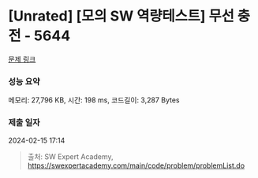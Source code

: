 # [Unrated] [모의 SW 역량테스트] 무선 충전 - 5644 

[문제 링크](https://swexpertacademy.com/main/code/problem/problemDetail.do?contestProbId=AWXRDL1aeugDFAUo) 

### 성능 요약

메모리: 27,796 KB, 시간: 198 ms, 코드길이: 3,287 Bytes

### 제출 일자

2024-02-15 17:14



> 출처: SW Expert Academy, https://swexpertacademy.com/main/code/problem/problemList.do
